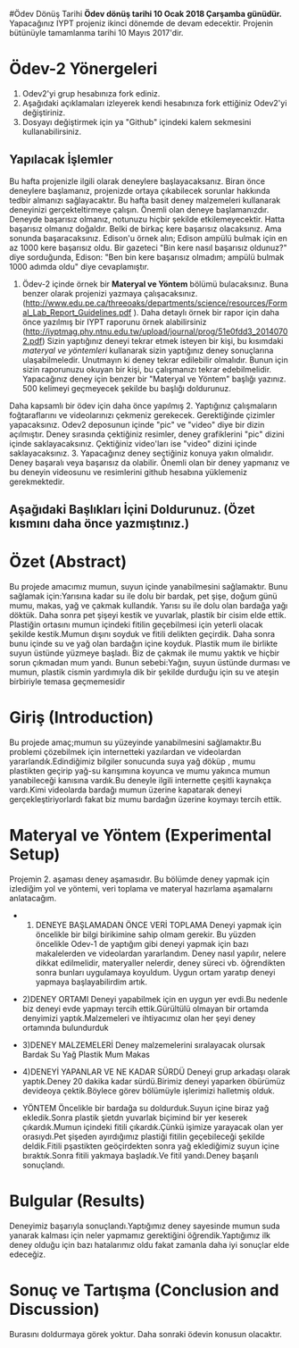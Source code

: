 #Ödev Dönüş Tarihi
**Ödev dönüş tarihi 10 Ocak 2018 Çarşamba günüdür.** Yapacağınız IYPT projeniz ikinci dönemde de devam edecektir. Projenin bütünüyle tamamlanma tarihi 10 Mayıs 2017'dir. 

# Ödev-2 Yönergeleri 
1. Odev2'yi grup hesabınıza fork ediniz. 
2. Aşağıdaki açıklamaları izleyerek kendi hesabınıza fork ettiğiniz Odev2'yi değiştiriniz. 
3. Dosyayı değiştirmek için ya "Github" içindeki kalem sekmesini kullanabilirsiniz. 

## Yapılacak İşlemler
Bu hafta projenizle ilgili olarak deneylere başlayacaksanız. Biran önce deneylere başlamanız, projenizde ortaya 
çıkabilecek sorunlar hakkında tedbir almanızı sağlayacaktır. Bu hafta basit deney malzemeleri kullanarak deneyinizi
gerçekteltirmeye çalışın. Önemli olan deneye başlamanızdır. Deneyde başarısız olmanız, notunuzu hiçbir şekilde etkilemeyecektir.
Hatta başarısız olmanız doğaldır. Belki de birkaç kere başarısız olacaksınız. Ama sonunda başaracaksınız. Edison'u örnek alın; 
Edison ampülü bulmak için en az 1000 kere başarısız oldu. Bir gazeteci "Bin kere nasıl başarısız oldunuz?" diye sorduğunda, 
Edison: "Ben bin kere başarısız olmadım; ampülü bulmak 1000 adımda oldu" diye cevaplamıştır. 

1. Ödev-2 içinde örnek bir **Materyal ve Yöntem** bölümü bulacaksınız. Buna benzer olarak projenizi yazmaya çalışacaksınız. (http://www.edu.pe.ca/threeoaks/departments/science/resources/Formal_Lab_Report_Guidelines.pdf ). Daha detaylı örnek bir rapor için daha önce yazılmış bir IYPT raporunu örnek alabilirsiniz (http://iyptmag.phy.ntnu.edu.tw/upload/journal/prog/51e0fdd3_20140702.pdf) Sizin yaptığınız deneyi tekrar etmek isteyen bir kişi, bu kısımdaki *materyal ve yöntemleri* kullanarak sizin yaptığınız deney sonuçlarına ulaşabilmeledir. Unutmayın ki deney tekrar edilebilir olmalıdır. Bunun için sizin raporunuzu okuyan bir kişi, bu çalışmanızı tekrar edebilmelidir. Yapacağınız deney için benzer bir "Materyal ve Yöntem" başlığı yazınız. 500 kelimeyi geçmeyecek şekilde bu başlığı doldurunuz. 

Daha kapsamlı bir ödev için daha önce yapılmış 
2. Yaptığınız çalışmaların foğtaraflarını ve videolarınızı çekmeniz gerekecek. Gerektiğinde çizimler yapacaksınız. Odev2 deposunun içinde "pic" ve "video" diye bir dizin açılmıştır. Deney sırasında çektiğiniz resimler, deney grafiklerini "pic" dizini içinde saklayacaksınız. Çektiğiniz video'ları ise "video" dizini içinde saklayacaksınız. 
3. Yapacağınız deney seçtiğiniz konuya yakın olmalıdır. Deney başaralı veya başarısız da olabilir. Önemli olan bir deney yapmanız ve bu deneyin videosunu ve resimlerini github hesabına yüklemeniz gerekmektedir. 
## Aşağıdaki Başlıkları İçini Doldurunuz. (Özet kısmını daha önce yazmıştınız.) 

# Özet (Abstract)
Bu projede amacımız mumun, suyun içinde yanabilmesini sağlamaktır. Bunu sağlamak için:Yarısına kadar su ile dolu bir bardak, pet şişe, doğum günü mumu, makas, yağ ve çakmak kullandık. Yarısı su ile dolu olan bardağa yağı döktük. Daha sonra pet şişeyi kestik ve yuvarlak, plastik bir cisim elde ettik. Plastiğin ortasını mumun içindeki fitilin geçebilmesi için yeterli olacak şekilde kestik.Mumun dışını soyduk ve fitili delikten geçirdik. Daha sonra bunu içinde su ve yağ olan bardağın içine koyduk. Plastik mum ile birlikte suyun üstünde yüzmeye başladı. Biz de çakmak ile mumu yaktık ve hiçbir sorun çıkmadan mum yandı. Bunun sebebi:Yağın, suyun üstünde durması ve mumun, plastik cismin yardımıyla dik bir şekilde durduğu için su ve ateşin birbiriyle temasa geçmemesidir
# Giriş (Introduction)
Bu projede amaç;mumun su yüzeyinde yanabilmesini sağlamaktır.Bu problemi çözebilmek için internetteki yazılardan ve videolardan yararlandık.Edindiğimiz bilgiler sonucunda suya yağ döküp , mumu plastikten geçirip yağ-su karışımına koyunca ve mumu yakınca mumun yanabileceği kanısına vardık.Bu deneyle ilgili internette çeşitli kaynakça vardı.Kimi videolarda bardağı mumun üzerine kapatarak deneyi gerçekleştiriyorlardı fakat biz mumu bardağın üzerine koymayı tercih ettik.

# Materyal ve Yöntem (Experimental Setup)
 Projemin 2. aşaması deney aşamasıdır. Bu bölümde deney yapmak için izlediğim yol ve yöntemi, veri toplama ve materyal hazırlama aşamalarnı anlatacağım.
  
* 1) DENEYE BAŞLAMADAN ÖNCE VERİ TOPLAMA
Deneyi yapmak için öncelikle bir bilgi birikimine sahip olmam gerekir. Bu yüzden öncelikle Odev-1 de yaptığım gibi deneyi yapmak için bazı makalelerden ve videolardan yararlandım. Deney nasıl yapılır, nelere dikkat edilmelidir, materyaller nelerdir, deney süreci vb. öğrendikten sonra bunları uygulamaya koyuldum. Uygun ortam yaratıp deneyi yapmaya başlayabilirdim artık.

* 2)DENEY ORTAMI
Deneyi yapabilmek için en uygun yer evdi.Bu nedenle biz deneyi evde yapmayı tercih ettik.Gürültülü olmayan bir ortamda denyimizi yaptık.Malzemeleri ve ihtiyacımız olan her şeyi deney ortamında bulundurduk

* 3)DENEY MALZEMELERİ
 Deney malzemelerini sıralayacak olursak
  Bardak
  Su
  Yağ
  Plastik
  Mum
  Makas
   
* 4)DENEYİ YAPANLAR VE NE KADAR SÜRDÜ 
Deneyi grup arkadaşı olarak yaptık.Deney 20 dakika kadar sürdü.Birimiz deneyi yaparken öbürümüz devideoya çektik.Böylece görev bölümüyle işlerimizi halletmiş olduk.

* YÖNTEM
Öncelikle bir bardağa su doldurduk.Suyun içine biraz yağ ekledik.Sonra plastik şietdn yuvarlak biçimind bir yer keserek çıkardık.Mumun içindeki fitili çıkardık.Çünkü işimize yarayacak olan yer orasıydı.Pet şişeden ayırdığımız plastiği fitilin geçebileceği şekilde deldik.Fitili pşastikten geöçirdekten sonra yağ eklediğimiz suyun içine bıraktık.Sonra fitili yakmaya başladık.Ve fitil yandı.Deney başarılı sonuçlandı.
# Bulgular (Results)
Deneyimiz başarıyla sonuçlandı.Yaptığımız deney sayesinde mumun suda yanarak kalması için neler yapmamız gerektiğini öğrendik.Yaptığımız ilk deney olduğu için bazı hatalarımız oldu fakat zamanla daha iyi sonuçlar elde edeceğiz.
# Sonuç ve Tartışma (Conclusion and Discussion) 
Burasını doldurmaya görek yoktur. Daha sonraki ödevin konusun olacaktır. 


